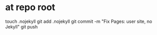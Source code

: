 # at repo root
touch .nojekyll
git add .nojekyll
git commit -m "Fix Pages: user site, no Jekyll"
git push

